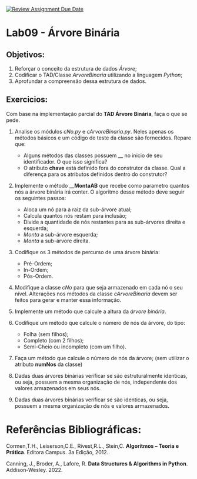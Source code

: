 [![Review Assignment Due Date](https://classroom.github.com/assets/deadline-readme-button-22041afd0340ce965d47ae6ef1cefeee28c7c493a6346c4f15d667ab976d596c.svg)](https://classroom.github.com/a/MP6zaIns)
# Lab09 - Árvore Binária

## Objetivos:

1. Reforçar o conceito da estrutura de dados *Árvore*;
2. Codificar o TAD/Classe *ArvoreBinaria* utilizando a linguagem *Python*;
3. Aprofundar a compreensão dessa estrutura de dados. 

## Exercicios: 

Com base na implementação parcial do **TAD Árvore Binária**, faça o que se pede.

1. Analise os módulos *cNo.py* e *cArvoreBinaria.py*. Neles apenas os métodos básicos e um código de teste da classe são fornecidos. Repare que:

    * Alguns métodos das classes possuem **__** no inicio de seu identificador. O que isso significa?
    * O atributo **chave** está definido fora do construtor da classe. Qual a diferença para os atributos definidos dentro do construtor?

2. Implemente o método **__MontaAB** que recebe como parametro quantos nós a árvore binária irá conter. O algoritmo desse método deve seguir os seguintes passos:

    * Aloca um nó para a raiz da sub-árvore atual;
    * Calcula quantos nós restam para inclusão;
    * Divide a quantidade de nós restantes para as sub-árvores direita e esquerda;
    * *Monta* a sub-árvore esquerda;
    * *Monta* a sub-árvore direita. 

3. Codifique os 3 métodos de percurso de uma árvore binária:

    * Pré-Ordem;
    * In-Ordem;
    * Pós-Ordem.

4. Modifique a classe *cNo* para que seja armazenado em cada nó o seu nível. Alterações nos métodos da classe *cArvoreBinaria* devem ser feitos para gerar e manter essa informação. 

5. Implemente um método que calcule a altura da *árvore binária*.

6. Codifique um método que calcule o número de nós da árvore, do tipo:

    * Folha (sem filhos);
    * Completo (com 2 filhos);
    * Semi-Cheio ou incompleto (com um filho).

7. Faça um método que calcule o número de nós da árvore; (sem utilizar o atributo **numNos** da classe)

8. Dadas duas árvores binárias verificar se são estruturalmente identicas, ou seja, possuem a mesma organização de nós, independente dos valores armazenados em seus nós. 

9. Dadas duas árvores binárias verificar se são identicas, ou seja, possuem a mesma organização de nós e valores armazenados. 

# Referências Bibliográficas:

Cormen,T.H., Leiserson,C.E., Rivest,R.L., Stein,C. **Algoritmos – Teoria e Prática**. Editora Campus. 3a Edição, 2012..

Canning, J., Broder, A., Lafore, R. **Data Structures & Algorithms in Python**. Addison-Wesley. 2022.

